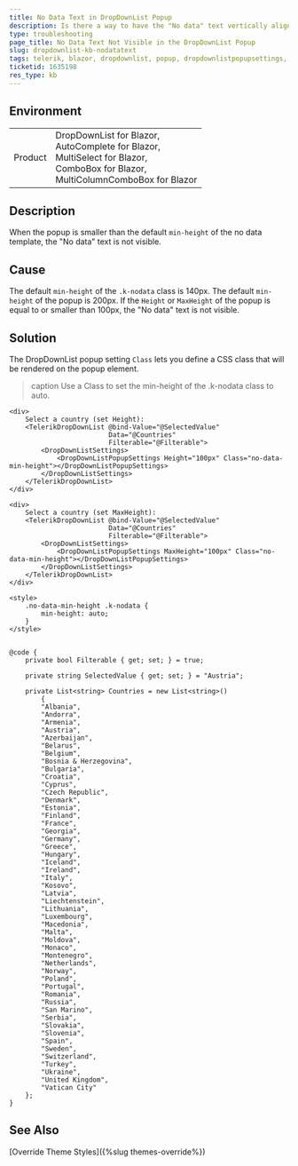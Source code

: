 ```yaml
---
title: No Data Text in DropDownList Popup
description: Is there a way to have the "No data" text vertically aligned based on the popup height in order to have it always visible?
type: troubleshooting
page_title: No Data Text Not Visible in the DropDownList Popup
slug: dropdownlist-kb-nodatatext
tags: telerik, blazor, dropdownlist, popup, dropdownlistpopupsettings, css
ticketid: 1635198
res_type: kb
---
```


## Environment

<table>
    <tbody>
        <tr>
            <td>Product</td>
            <td>DropDownList for Blazor, <br /> AutoComplete for Blazor, <br /> MultiSelect for Blazor, <br /> ComboBox for Blazor, <br /> MultiColumnComboBox for Blazor</td>
        </tr>
    </tbody>
</table>


## Description

When the popup is smaller than the default `min-height` of the no data template, the "No data" text is not visible.


## Cause

The default `min-height` of the `.k-nodata` class is 140px. The default `min-height` of the popup is 200px. If the `Height` or `MaxHeight` of the popup is equal to or smaller than 100px, the "No data" text is not visible.


## Solution

The DropDownList popup setting `Class` lets you define a CSS class that will be rendered on the popup element.

>caption Use a Class to set the min-height of the .k-nodata class to auto.

````CSHTML
<div>
    Select a country (set Height):
    <TelerikDropDownList @bind-Value="@SelectedValue"
                         Data="@Countries"
                         Filterable="@Filterable">
        <DropDownListSettings>
            <DropDownListPopupSettings Height="100px" Class="no-data-min-height"></DropDownListPopupSettings>
        </DropDownListSettings>
    </TelerikDropDownList>
</div>

<div>
    Select a country (set MaxHeight):
    <TelerikDropDownList @bind-Value="@SelectedValue"
                         Data="@Countries"
                         Filterable="@Filterable">
        <DropDownListSettings>
            <DropDownListPopupSettings MaxHeight="100px" Class="no-data-min-height"></DropDownListPopupSettings>
        </DropDownListSettings>
    </TelerikDropDownList>
</div>

<style>
    .no-data-min-height .k-nodata {
        min-height: auto;
    }
</style>


@code {
    private bool Filterable { get; set; } = true;

    private string SelectedValue { get; set; } = "Austria";

    private List<string> Countries = new List<string>()
        {
        "Albania",
        "Andorra",
        "Armenia",
        "Austria",
        "Azerbaijan",
        "Belarus",
        "Belgium",
        "Bosnia & Herzegovina",
        "Bulgaria",
        "Croatia",
        "Cyprus",
        "Czech Republic",
        "Denmark",
        "Estonia",
        "Finland",
        "France",
        "Georgia",
        "Germany",
        "Greece",
        "Hungary",
        "Iceland",
        "Ireland",
        "Italy",
        "Kosovo",
        "Latvia",
        "Liechtenstein",
        "Lithuania",
        "Luxembourg",
        "Macedonia",
        "Malta",
        "Moldova",
        "Monaco",
        "Montenegro",
        "Netherlands",
        "Norway",
        "Poland",
        "Portugal",
        "Romania",
        "Russia",
        "San Marino",
        "Serbia",
        "Slovakia",
        "Slovenia",
        "Spain",
        "Sweden",
        "Switzerland",
        "Turkey",
        "Ukraine",
        "United Kingdom",
        "Vatican City"
    };
}
````


## See Also

[Override Theme Styles]({%slug themes-override%})
